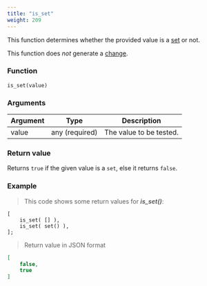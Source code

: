 ```yaml
---
title: "is_set"
weight: 209
---
```


This function determines whether the provided value is a [set](../../data-types/set) or not.

This function does *not* generate a [change](../../overview/changes).

### Function

`is_set(value)`

### Arguments

Argument | Type | Description
-------- | ---- | -----------
value | any (required) | The value to be tested.

### Return value

Returns `true` if the given value is a `set`, else it returns `false`.

### Example

> This code shows some return values for ***is_set()***:

```thingsdb,json_response
[
    is_set( [] ),
    is_set( set() ),
];
```

> Return value in JSON format

```json
[
    false,
    true
]
```
